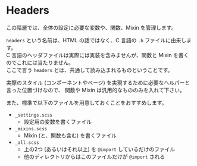 Headers
=======

この階層では、全体の設定に必要な変数や、関数、Mixin を管理します。

`headers` という名前は、HTML の話ではなく、C 言語の `.h` ファイルに由来します。  
C 言語のヘッダファイルは実際には実装を含みませんが、関数と Mixin を書くのでこれには当たりません。  
ここで言う `headers` とは、共通して読み込まれるものということです。

実際のスタイル (コンポーネントやページ) を実現するために必要なヘルパーと言った位置づけなので、
関数や Mixin は汎用的なもののみを入れて下さい。

また、標準で以下のファイルを用意しておくことをおすすめします。

- `_settings.scss`
  - 設定用の変数を書くファイル
- `_mixins.scss`
  - Mixin (と、関数も含む) を書くファイル
- `_all.scss`
  - 上の2つ (あるいはそれ以上) を `@import` しているだけのファイル
  - 他のディレクトリからはこのファイルだけが `@import` される

